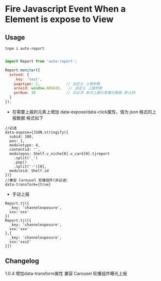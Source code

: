 
# Fire Javascript Event When a Element is expose to  View

## Usage
`tnpm i auto-report`

```javascript

import Report from 'auto-report';

Report.monitor({
  extend: {
    _key: 'test', 
    pagetype: 2,            // 自定义 上报参数
    areaid: window.AREAID,   // 自定义 上报参数
    perNum: 30              // 非必须 单次上报元素曝光数据 默认30
  }
});
```

- 在需要上报的元素上增加 data-expose/data-click属性，值为 json 格式的上报数据
格式如下
``` 
//必选
data-expose={JSON.stringify({   
  subid: 100,
  pos: 1,
  moduletype: 4,
  contentid: '',
  modulepos: Shelf.v_niche[0].v_card[0].tjreport
    .split('_')
    .pop()
    .split('-')[0],
  moduleid: Shelf.id
})}
//兼容 Carousel 轮播组件(非必选）
data-transform={true} 
```

- 手动上报
```
Report.tj({
  _key: 'channelexposure',
  xxx:'xxx'
})
Report.tj([{
  _key: 'channelexposure',
  xxx:'xxx'
},{
  _key: 'channelexposure',
  xxx:'xxx2'
}])
```

## Changelog
1.0.4 增加data-transform属性 兼容 Carousel 轮播组件曝光上报

